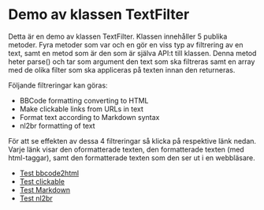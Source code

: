 Demo av klassen TextFilter
==========================

Detta är en demo av klassen TextFilter. Klassen innehåller 5 publika metoder. Fyra metoder som var och en gör en viss typ av filtrering av en text, samt en metod som är den som är själva API:t till klassen. Denna metod heter parse() och tar som argument den text som ska filtreras samt en array med de olika filter som ska appliceras på texten innan den returneras.

Följande filtreringar kan göras:

* BBCode formatting converting to HTML
* Make clickable links from URLs in text
* Format text according to Markdown syntax
* nl2br formatting of text

För att se effekten av dessa 4 filtreringar så klicka på respektive länk nedan. Varje länk visar den oformatterade texten, den formatterade texten (med html-taggar), samt den formatterade texten som den ser ut i en webbläsare.

* [Test bbcode2html](textfilter/bbcode)
* [Test clickable](textfilter/clickable)
* [Test Markdown](textfilter/markdown)
* [Test nl2br](textfilter/nl2br)
